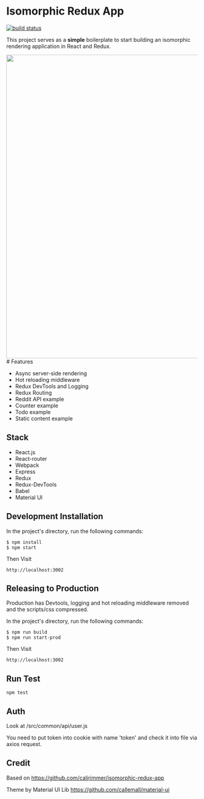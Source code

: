 # Isomorphic Redux App

[![build status](https://travis-ci.org/caljrimmer/isomorphic-redux-app.svg?branch=master&style=flat-square)](https://travis-ci.org/caljrimmer/isomorphic-redux-app)

This project serves as a **simple** boilerplate to start building an isomorphic rendering application in React and Redux.

<img src="https://habrastorage.org/files/b75/ae3/93e/b75ae393eb274caa992cc7f313dff23d.png" width="800"/>
# Features

- Async server-side rendering
- Hot reloading middleware
- Redux DevTools and Logging
- Redux Routing
- Reddit API example
- Counter example
- Todo example
- Static content example

## Stack

- React.js
- React-router
- Webpack
- Express
- Redux
- Redux-DevTools
- Babel
- Material UI

## Development Installation

In the project's directory, run the following commands:

```
$ npm install
$ npm start
```

Then Visit

```
http://localhost:3002
```

## Releasing to Production

Production has Devtools, logging and hot reloading middleware removed and the scripts/css compressed. 

In the project's directory, run the following commands:

```
$ npm run build
$ npm run start-prod
```

Then Visit

```
http://localhost:3002
```

## Run Test
```
npm test
```

## Auth
Look at /src/common/api/user.js

You need to put token into cookie with name 'token' and check it into file via axios request.

## Credit

Based on https://github.com/caljrimmer/isomorphic-redux-app

Theme by Material UI Lib https://github.com/callemall/material-ui
